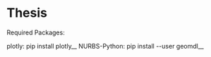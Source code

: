 # Thesis

Required Packages:

plotly:         pip install plotly__
NURBS-Python:   pip install --user geomdl__ 
